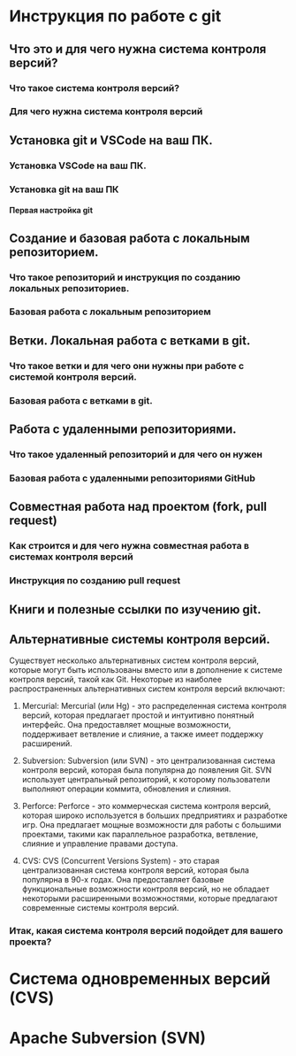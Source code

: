 # Инструкция по работе с git

## Что это и для чего нужна система контроля версий?

### Что такое система контроля версий?

### Для чего нужна система контроля версий

## Установка git и VSCode на ваш ПК.

### Установка VSCode на ваш ПК.

### Установка git на ваш ПК

#### Первая настройка git

## Создание и базовая работа с локальным репозиторием.

### Что такое репозиторий и инструкция по созданию локальных репозиториев.

### Базовая работа с локальным репозиторием

## Ветки. Локальная работа с ветками в git.

### Что такое ветки и для чего они нужны при работе с системой контроля версий.

### Базовая работа с ветками в git.

## Работа с удаленными репозиториями.

### Что такое удаленный репозиторий и для чего он нужен

### Базовая работа с удаленными репозиториями GitHub

## Совместная работа над проектом (fork, pull request)

### Как строится и для чего нужна совместная работа в системах контроля версий

### Инструкция по созданию pull request

## Книги и полезные ссылки по изучению git.

## Альтернативные системы контроля версий.

Существует несколько альтернативных систем контроля версий, которые могут быть использованы вместо или в дополнение к системе контроля версий, такой как Git. Некоторые из наиболее распространенных альтернативных систем контроля версий включают:

1. Mercurial: Mercurial (или Hg) - это распределенная система контроля версий, которая предлагает простой и интуитивно понятный интерфейс. Она предоставляет мощные возможности, поддерживает ветвление и слияние, а также имеет поддержку расширений.

2. Subversion: Subversion (или SVN) - это централизованная система контроля версий, которая была популярна до появления Git. SVN использует центральный репозиторий, к которому пользователи выполняют операции коммита, обновления и слияния.

3. Perforce: Perforce - это коммерческая система контроля версий, которая широко используется в больших предприятиях и разработке игр. Она предлагает мощные возможности для работы с большими проектами, такими как параллельное разработка, ветвление, слияние и управление правами доступа.

4. CVS: CVS (Concurrent Versions System) - это старая централизованная система контроля версий, которая была популярна в 90-х годах. Она предоставляет базовые функциональные возможности контроля версий, но не обладает некоторыми расширенными возможностями, которые предлагают современные системы контроля версий.

### Итак, какая система контроля версий подойдет для вашего проекта?

# Система одновременных версий (CVS)

# Apache Subversion (SVN)
